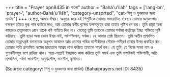 +++
title = "Prayer bpn8435 in বাংলা"
author = "Bahá'u'lláh"
tags = ['lang-bn', 'prayer-', "author-Bahá'u'lláh", "category-unsorted", "cat-শিশু ও যুবকদের জন্য  প্রার্থনা"]
+++
হে প্রভু, আমার ঈশ্বর। অনুগ্রহ করে এই শিশুটিকে তোমার সময়োচিত ব্যবস্থায় তোমার অনুকম্পার বক্ষস্থল হইতে দুগ্ধ পান করিতে দাও, আর তোমার স্বর্গীয় বৃক্ষের ফলসমুহের দ্বারা তাহার পুষ্টিসাধন কর। তুমি ছাড়া অন্য কাহারও তত্ত্বাবধানে রেখে তাকে কষ্ট পাইতে দিও না। যেহেতু তুমি তাহাকে তোমার সর্বময় কর্তৃত্বের ইচ্ছা শক্তিতে সৃষ্টি করিয়াছ। তুমি ছাড়া অন্য কোন ঈশ্বর নাই, সর্বশক্তিমান, সর্বজ্ঞ।
	হে  আমার শ্রেষ্ঠ প্রিয়তম। তুমি অতীব প্রশংসিত। তোমার অত্যুৎকৃষ্ট বদান্যতার অনুপম আস্বাদন আর তোমার পবিত্র আশীর্বাদের সৌরভ-সমীরণ তাহার উপর প্রবাহিত কর। তোমার অতি প্রশংসিত নামের ছায়াতলে আশ্রয় লাভ করিতে তাহাকে সমর্থ কর। হে তুমি, যে নিজে সমস্ত নাম ও গুণাবলীসমূহ বশে রাখিয়া থাক। সত্য-সত্যই ইচ্ছামত কাজ করিতে তুমি সমর্থ এবং তুমি বাস্তবিকই শক্তিশালী, অতি প্রশংসিত, সর্বদা ক্ষমাশীল, অনুগ্রহশীল, দানশীল, কৃপাময়।

(Source category: শিশু ও যুবকদের জন্য  প্রার্থনা)
(Bahaiprayers.net ID: 8435)
